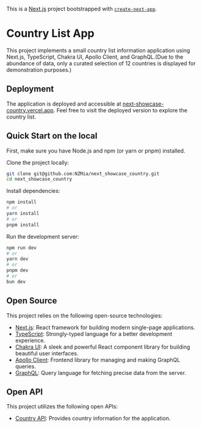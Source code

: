 This is a [Next.js](https://nextjs.org/) project bootstrapped with [`create-next-app`](https://github.com/vercel/next.js/tree/canary/packages/create-next-app).

# Country List App

This project implements a small country list information application using Next.js, TypeScript, Chakra UI, Apollo Client, and GraphQL.(Due to the abundance of data, only a curated selection of 12 countries is displayed for demonstration purposes.)


## Deployment

The application is deployed and accessible at [next-showcase-country.vercel.app](https://next-showcase-country.vercel.app/). Feel free to visit the deployed version to explore the country list.



## Quick Start on the local

First, make sure you have Node.js and npm (or yarn or pnpm) installed.

Clone the project locally:

```bash
git clone git@github.com:NZMia/next_showcase_country.git
cd next_showcase_country
```

Install dependencies:

```bash
npm install
# or
yarn install
# or
pnpm install
```

Run the development server:

```bash
npm run dev
# or
yarn dev
# or
pnpm dev
# or
bun dev
```

## Open Source

This project relies on the following open-source technologies:

- [Next.js](https://nextjs.org/): React framework for building modern single-page applications.
- [TypeScript](https://www.typescriptlang.org/): Strongly-typed language for a better development experience.
- [Chakra UI](https://chakra-ui.com/): A sleek and powerful React component library for building beautiful user interfaces.
- [Apollo Client](https://www.apollographql.com/docs/react/): Frontend library for managing and making GraphQL queries.
- [GraphQL](https://graphql.org/): Query language for fetching precise data from the server.

## Open API

This project utilizes the following open APIs:

- [Country API](https://countries.trevorblades.com/): Provides country information for the application. 
